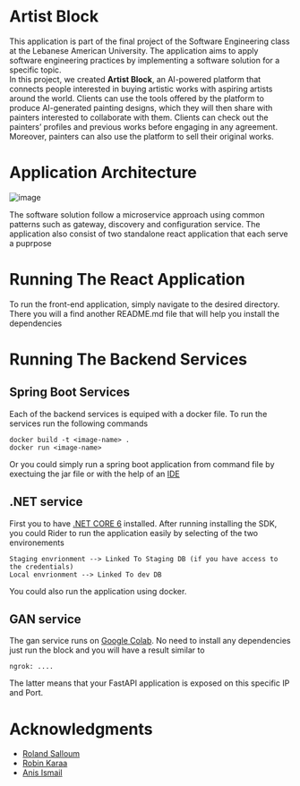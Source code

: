 # Artist Block


This application is part of the final project of the Software Engineering class at the Lebanese American University. The application aims to apply software engineering practices by implementing a software solution for a specific topic. <br>
In this project, we created **Artist Block**, an AI-powered platform that connects people interested in buying artistic works with aspiring artists around the world. Clients can use the tools offered by the platform to produce AI-generated painting designs, which they will then share with painters interested to collaborate with them. Clients can check out the painters’ profiles and previous works before engaging in any agreement. Moreover, painters can also use the platform to sell their original works. 


# Application Architecture

![image](https://user-images.githubusercontent.com/45897168/167974117-8f6938e3-6133-479f-8924-b298111efdbe.png)

The software solution follow a microservice approach using common patterns such as gateway, discovery and configuration service. The application also consist of two standalone react application that each serve a puprpose


# Running The React Application

To run the front-end application, simply navigate to the desired directory. There you will a find another README.md file that will help you install the dependencies

# Running The Backend Services

## Spring Boot Services
Each of the backend services is equiped with a docker file. To run the services run the following commands

```
docker build -t <image-name> .
docker run <image-name>
```
Or you could simply run a spring boot application from command file by exectuing the jar file or with the help of an [IDE](https://www.jetbrains.com/help/idea/spring-boot.html)

## .NET service

First you to have [.NET CORE 6](https://dotnet.microsoft.com/en-us/download/dotnet/6.0) installed. After running installing the SDK, you could Rider to run the application easily by selecting of
the two environements
```
Staging envrionment --> Linked To Staging DB (if you have access to the credentials)
Local envrionment --> Linked To dev DB
```
You could also run the application using docker.

## GAN service

The gan service runs on [Google Colab](https://github.com/anisdismail/AI-Art-Generator-API). No need to install any dependencies just run the block and you will have a result similar to
```
ngrok: ....
```
The latter means that your FastAPI application is exposed on this specific IP and Port.

# Acknowledgments

- [Roland Salloum]()
- [Robin Karaa]()
- [Anis Ismail](https://www.linkedin.com/in/anisdismail)



